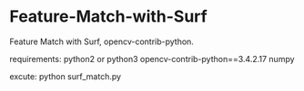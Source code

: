 # Feature-Match-with-Surf
Feature Match with Surf, opencv-contrib-python.

requirements:
python2 or python3
opencv-contrib-python==3.4.2.17
numpy

excute:
python surf_match.py
